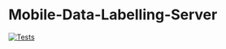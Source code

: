# Mobile-Data-Labelling-Server

[![Tests](https://github.com/faisal2754/Data-Labelling-Server/actions/workflows/test-workflow.yml/badge.svg)](https://github.com/faisal2754/Data-Labelling-Server/actions/workflows/test-workflow.yml)
